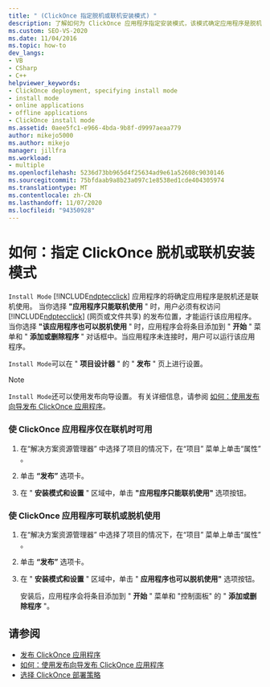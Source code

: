 ```yaml
---
title: " (ClickOnce 指定脱机或联机安装模式) "
description: 了解如何为 ClickOnce 应用程序指定安装模式，该模式确定应用程序是脱机使用还是联机使用。
ms.custom: SEO-VS-2020
ms.date: 11/04/2016
ms.topic: how-to
dev_langs:
- VB
- CSharp
- C++
helpviewer_keywords:
- ClickOnce deployment, specifying install mode
- install mode
- online applications
- offline applications
- ClickOnce install mode
ms.assetid: 0aee5fc1-e966-4bda-9b8f-d9997aeaa779
author: mikejo5000
ms.author: mikejo
manager: jillfra
ms.workload:
- multiple
ms.openlocfilehash: 5236d73bb965d4f25634ad9e61a52608c9030146
ms.sourcegitcommit: 75bfdaab9a8b23a097c1e8538ed1cde404305974
ms.translationtype: MT
ms.contentlocale: zh-CN
ms.lasthandoff: 11/07/2020
ms.locfileid: "94350928"
---
```

# <a name="how-to-specify-the-clickonce-offline-or-online-install-mode"></a>如何：指定 ClickOnce 脱机或联机安装模式
`Install Mode` [!INCLUDE[ndptecclick](../deployment/includes/ndptecclick_md.md)] 应用程序的将确定应用程序是脱机还是联机使用。 当你选择 **"应用程序只能联机使用** " 时，用户必须有权访问 [!INCLUDE[ndptecclick](../deployment/includes/ndptecclick_md.md)] (网页或文件共享) 的发布位置，才能运行该应用程序。 当你选择 **"该应用程序也可以脱机使用** " 时，应用程序会将条目添加到 " **开始** " 菜单和 " **添加或删除程序** " 对话框中。当应用程序未连接时，用户可以运行该应用程序。

`Install Mode`可以在 " **项目设计器** " 的 " **发布** " 页上进行设置。

> [!NOTE]
> `Install Mode`还可以使用发布向导设置。 有关详细信息，请参阅 [如何：使用发布向导发布 ClickOnce 应用程序](../deployment/how-to-publish-a-clickonce-application-using-the-publish-wizard.md)。

### <a name="to-make-a-clickonce-application-available-online-only"></a>使 ClickOnce 应用程序仅在联机时可用

1. 在“解决方案资源管理器” 中选择了项目的情况下，在“项目”  菜单上单击“属性” 。

2. 单击 **“发布”** 选项卡。

3. 在 " **安装模式和设置** " 区域中，单击 **"应用程序只能联机使用"** 选项按钮。

### <a name="to-make-a-clickonce-application-available-online-or-offline"></a>使 ClickOnce 应用程序可联机或脱机使用

1. 在“解决方案资源管理器” 中选择了项目的情况下，在“项目”  菜单上单击“属性” 。

2. 单击 **“发布”** 选项卡。

3. 在 " **安装模式和设置** " 区域中，单击 " **应用程序也可以脱机使用"** 选项按钮。

     安装后，应用程序会将条目添加到 " **开始** " 菜单和 "控制面板" 的 " **添加或删除程序** "。

## <a name="see-also"></a>请参阅
- [发布 ClickOnce 应用程序](../deployment/publishing-clickonce-applications.md)
- [如何：使用发布向导发布 ClickOnce 应用程序](../deployment/how-to-publish-a-clickonce-application-using-the-publish-wizard.md)
- [选择 ClickOnce 部署策略](../deployment/choosing-a-clickonce-deployment-strategy.md)